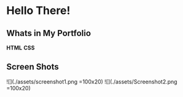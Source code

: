 # Hello There!

## Whats in My Portfolio

**HTML** **CSS** 

## Screen Shots
![](./assets/screenshot1.png =100x20)
![](./assets/Screenshot2.png =100x20)

